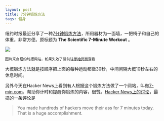 ```yaml
---
layout: post
title: 7分钟锻炼方法
tags: 健身
---
```

纽约时报最近分享了一种[7分钟锻炼方法][7-min workout]，所用器材为一面墙，一把椅子和自己的体重，非常方便。原标题为 **The Scientific 7-Minute Workout** 。

![](http://ww4.sinaimg.cn/large/61df49efjw1e4rbjs076kj20gg0fhjsg.jpg)

<small>图片来自纽约时报网站，如果失效了请前往[原始页面][7-min workout]查看</small>

大概锻炼方法就是按顺序把上面的每种运动都做30秒，中间间隔大概10秒左右的休息时间。

另外今天在Hacker News上看到有人根据这个锻炼方法做了一个网站，叫做[7-min.com](http://7-min.com/)，帮助你计时和提醒你锻炼的内容，很赞。[Hacker News上的讨论](https://news.ycombinator.com/item?id=5720648)，最搞的一条评论是
>You made hundreds of hackers move their ass for 7 minutes today. That is a huge accomplishment.

[7-min workout]:http://well.blogs.nytimes.com/2013/05/09/the-scientific-7-minute-workout
